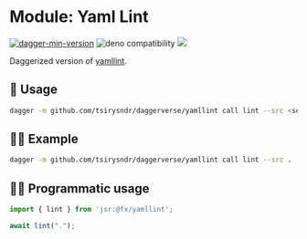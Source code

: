 # Module: Yaml Lint

[![dagger-min-version](https://shield.fluentci.io/dagger/v0.11.7)](https://dagger.io)
![deno compatibility](https://shield.deno.dev/deno/^1.41)
[![](https://jsr.io/badges/@fx/yamllint)](https://jsr.io/@fx/yamllint)

Daggerized version of [yamllint](https://github.com/adrienverge/yamllint).

## 🚀 Usage

```sh
dagger -m github.com/tsirysndr/daggerverse/yamllint call lint --src <source>
```

## 🧑‍🔬 Example

```sh
dagger -m github.com/tsirysndr/daggerverse/yamllint call lint --src .
```

## 🧑‍💻 Programmatic usage

```typescript
import { lint } from 'jsr:@fx/yamllint';

await lint(".");
```